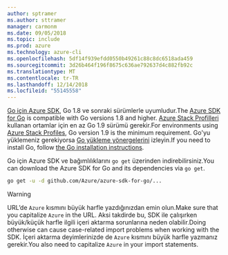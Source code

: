 ```yaml
---
author: sptramer
ms.author: sttramer
manager: carmonm
ms.date: 09/05/2018
ms.topic: include
ms.prod: azure
ms.technology: azure-cli
ms.openlocfilehash: 5df14f939efdd0550b49261c88c8dc6518ada459
ms.sourcegitcommit: 3d26b464f196f8675c636ae792637d4c882fb92c
ms.translationtype: MT
ms.contentlocale: tr-TR
ms.lasthandoff: 12/14/2018
ms.locfileid: "55145558"
---
```

<span data-ttu-id="30b16-101">[Go için Azure SDK](https://github.com/Azure/azure-sdk-for-go), Go 1.8 ve sonraki sürümlerle uyumludur.</span><span class="sxs-lookup"><span data-stu-id="30b16-101">The [Azure SDK for Go](https://github.com/Azure/azure-sdk-for-go) is compatible with Go versions 1.8 and higher.</span></span> <span data-ttu-id="30b16-102">[Azure Stack Profilleri](/azure/azure-stack/user/azure-stack-version-profiles-go) kullanan ortamlar için en az Go 1.9 sürümü gerekir.</span><span class="sxs-lookup"><span data-stu-id="30b16-102">For environments using [Azure Stack Profiles](/azure/azure-stack/user/azure-stack-version-profiles-go), Go version 1.9 is the minimum requirement.</span></span>
<span data-ttu-id="30b16-103">Go'yu yüklemeniz gerekiyorsa [Go yükleme yönergelerini](https://golang.org/doc/install) izleyin.</span><span class="sxs-lookup"><span data-stu-id="30b16-103">If you need to install Go, follow [the Go installation instructions](https://golang.org/doc/install).</span></span>

<span data-ttu-id="30b16-104">Go için Azure SDK ve bağımlılıklarını `go get` üzerinden indirebilirsiniz.</span><span class="sxs-lookup"><span data-stu-id="30b16-104">You can download the Azure SDK for Go and its dependencies via `go get`.</span></span>

```bash
go get -u -d github.com/Azure/azure-sdk-for-go/...
```

> [!WARNING]
> <span data-ttu-id="30b16-105">URL’de `Azure` kısmını büyük harfle yazdığınızdan emin olun.</span><span class="sxs-lookup"><span data-stu-id="30b16-105">Make sure that you capitalize `Azure` in the URL.</span></span> <span data-ttu-id="30b16-106">Aksi takdirde bu, SDK ile çalışırken büyük/küçük harfle ilgili içeri aktarma sorunlarına neden olabilir.</span><span class="sxs-lookup"><span data-stu-id="30b16-106">Doing otherwise can cause case-related import problems when working with the SDK.</span></span> <span data-ttu-id="30b16-107">İçeri aktarma deyimlerinizde de `Azure` kısmını büyük harfle yazmanız gerekir.</span><span class="sxs-lookup"><span data-stu-id="30b16-107">You also need to capitalize `Azure` in your import statements.</span></span>
